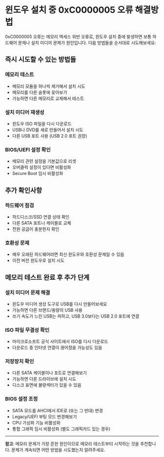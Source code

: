 # 윈도우 설치 중 0xC0000005 오류 해결방법

0xC0000005 오류는 메모리 액세스 위반 오류로, 윈도우 설치 중에 발생하면 보통 하드웨어 문제나 설치 미디어 문제가 원인입니다. 다음 방법들을 순서대로 시도해보세요:

## 즉시 시도할 수 있는 방법들

### 메모리 테스트
- 메모리 모듈을 하나씩 제거해서 설치 시도
- 메모리를 다른 슬롯에 꽂아보기
- 가능하면 다른 메모리로 교체해서 테스트

### 설치 미디어 재생성
- 윈도우 ISO 파일을 다시 다운로드
- USB나 DVD를 새로 만들어서 설치 시도
- 다른 USB 포트 사용 (USB 2.0 포트 권장)

### BIOS/UEFI 설정 확인
- 메모리 관련 설정을 기본값으로 리셋
- 오버클럭 설정이 있다면 비활성화
- Secure Boot 임시 비활성화

## 추가 확인사항

### 하드웨어 점검
- 하드디스크/SSD 연결 상태 확인
- 다른 SATA 포트나 케이블로 교체
- 전원 공급이 충분한지 확인

### 호환성 문제
- 매우 오래된 하드웨어라면 최신 윈도우와 호환성 문제일 수 있음
- 이전 버전 윈도우로 설치 시도

## 메모리 테스트 완료 후 추가 단계

### 설치 미디어 문제 해결
- 윈도우 미디어 생성 도구로 USB를 다시 만들어보세요
- 가능하면 다른 브랜드/용량의 USB 사용
- 쓰기 속도가 느린 USB는 피하고, USB 3.0보다는 USB 2.0 포트에 연결

### ISO 파일 무결성 확인
- 마이크로소프트 공식 사이트에서 ISO를 다시 다운로드
- 다운로드 중 인터넷 연결이 끊어졌을 가능성도 있음

### 저장장치 확인
- 다른 SATA 케이블이나 포트로 연결해보기
- 가능하면 다른 드라이브에 설치 시도
- 디스크 표면에 불량섹터가 있을 수 있음

### BIOS 설정 조정
- SATA 모드를 AHCI에서 IDE로 (또는 그 반대) 변경
- Legacy/UEFI 부팅 모드 변경해보기
- CPU 가상화 기능 비활성화
- 통합 그래픽 임시 비활성화 (별도 그래픽카드 있는 경우)

---

**참고**: 메모리 문제가 가장 흔한 원인이므로 메모리 테스트부터 시작하는 것을 추천합니다. 문제가 계속되면 어떤 방법을 시도했는지 알려주세요.
